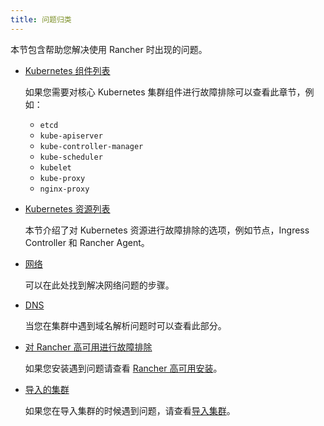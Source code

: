 ```yaml
---
title: 问题归类
---
```


本节包含帮助您解决使用 Rancher 时出现的问题。

- [Kubernetes 组件列表](/docs/troubleshooting/kubernetes-components/_index)

  如果您需要对核心 Kubernetes 集群组件进行故障排除可以查看此章节，例如：

  - `etcd`
  - `kube-apiserver`
  - `kube-controller-manager`
  - `kube-scheduler`
  - `kubelet`
  - `kube-proxy`
  - `nginx-proxy`

- [Kubernetes 资源列表](/docs/troubleshooting/kubernetes-resources/_index)

  本节介绍了对 Kubernetes 资源进行故障排除的选项，例如节点，Ingress Controller 和 Rancher Agent。

- [网络](/docs/troubleshooting/networking/_index)

  可以在此处找到解决网络问题的步骤。

- [DNS](/docs/troubleshooting/dns/_index)

  当您在集群中遇到域名解析问题时可以查看此部分。

- [对 Rancher 高可用进行故障排除](/docs/troubleshooting/rancherha/_index)

  如果您安装遇到问题请查看 [Rancher 高可用安装](/docs/installation/k8s-install/_index)。

- [导入的集群](/docs/troubleshooting/imported-clusters/_index)

  如果您在导入集群的时候遇到问题，请查看[导入集群](/docs/cluster-provisioning/imported-clusters/_index)。
